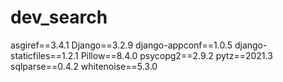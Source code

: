 # dev_search
asgiref==3.4.1
Django==3.2.9
django-appconf==1.0.5
django-staticfiles==1.2.1
Pillow==8.4.0
psycopg2==2.9.2
pytz==2021.3
sqlparse==0.4.2
whitenoise==5.3.0
